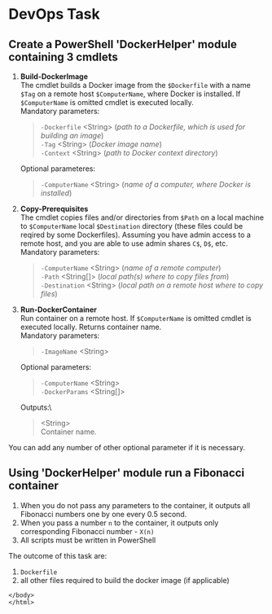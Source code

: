 <!DOCTYPE html>

<h1 id="devops-task">DevOps Task</h1>
<h2 id="create-a-powershell-dockerhelper-module-containing-3-cmdlets">Create a PowerShell 'DockerHelper' module containing 3 cmdlets</h2>
<ol>
<li>
<p><strong>Build-DockerImage</strong><br>
The cmdlet builds a Docker image from the <code>$Dockerfile</code> with a name <code>$Tag</code> on a remote host <code>$ComputerName</code>, where Docker is installed. If <code>$ComputerName</code> is omitted cmdlet is executed locally.<br>
Mandatory parameters:</p>
<blockquote>
<p><code>-Dockerfile</code> &lt;String&gt; (<em>path to a Dockerfile, which is used for building an image</em>)<br>
<code>-Tag</code> &lt;String&gt; (<em>Docker image name</em>)<br>
<code>-Context</code> &lt;String&gt; (<em>path to Docker context directory</em>)</p>
</blockquote>
<p>Optional parameteres:</p>
<blockquote>
<p><code>-ComputerName</code> &lt;String&gt; (<em>name of a computer, where Docker is installed</em>)</p>
</blockquote>
</li>
<li>
<p><strong>Copy-Prerequisites</strong><br>
The cmdlet copies files and/or directories from <code>$Path</code> on a local machine to <code>$ComputerName</code> local <code>$Destination</code> directory (these files could be reqired by some Dockerfiles). Assuming you have admin access to a remote host, and you are able to use admin shares <code>C$</code>, <code>D$</code>, etc.<br>
Mandatory parameters:</p>
<blockquote>
<p><code>-ComputerName</code> &lt;String&gt; (<em>name of a remote computer</em>)<br>
<code>-Path</code> &lt;String[]&gt; (<em>local path(s) where to copy files from</em>)<br>
<code>-Destination</code> &lt;String&gt; (<em>local path on a remote host where to copy files</em>)</p>
</blockquote>
</li>
<li>
<p><strong>Run-DockerContainer</strong><br>
Run container on a remote host. If <code>$ComputerName</code> is omitted cmdlet is executed locally. Returns container name.<br>
Mandatory parameters:</p>
<blockquote>
<p><code>-ImageName</code> &lt;String&gt;</p>
</blockquote>
<p>Optional parameters:</p>
<blockquote>
<p><code>-ComputerName</code> &lt;String&gt;<br>
<code>-DockerParams</code> &lt;String[]&gt;</p>
</blockquote>
<p>Outputs:\</p>
<blockquote>
<p>&lt;String&gt;<br>
Container name.</p>
</blockquote>
</li>
</ol>
<p>You can add any number of other optional parameter if it is necessary.</p>
<h2 id="using-dockerhelper-module-run-a-fibonacci-container">Using 'DockerHelper' module run a Fibonacci container</h2>
<ol>
<li>When you do not pass any parameters to the container, it outputs all Fibonacci numbers one by one every 0.5 second.</li>
<li>When you pass a number <code>n</code> to the container, it outputs only corresponding Fibonacci number - <code>X(n)</code></li>
<li>All scripts must be written in PowerShell</li>
</ol>
<p>The outcome of this task are:</p>
<ol>
<li><code>Dockerfile</code></li>
<li>all other files required to build the docker image (if applicable)</li>
</ol>

    </body>
    </html>
